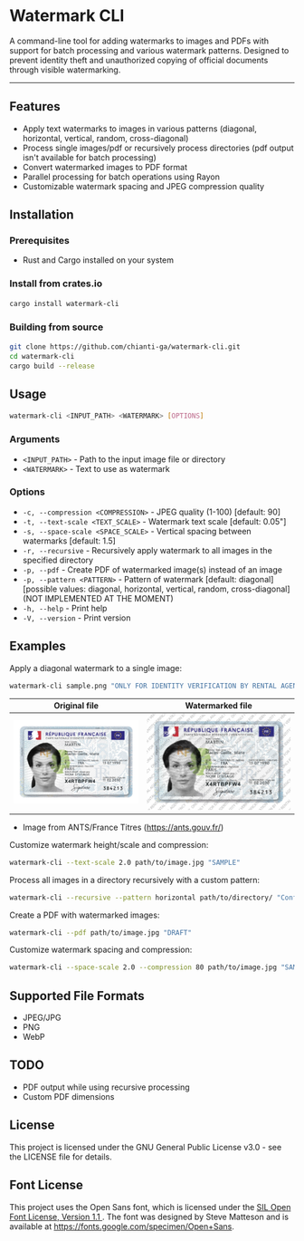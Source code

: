 # Watermark CLI

A command-line tool for adding watermarks to images and PDFs with support for batch processing and various watermark patterns.
Designed to prevent identity theft and unauthorized copying of official documents through visible watermarking.

---

## Features

- Apply text watermarks to images in various patterns (diagonal, horizontal, vertical, random, cross-diagonal)
- Process single images/pdf or recursively process directories (pdf output isn't available for batch processing)
- Convert watermarked images to PDF format
- Parallel processing for batch operations using Rayon
- Customizable watermark spacing and JPEG compression quality

## Installation

### Prerequisites

- Rust and Cargo installed on your system

### Install from crates.io

``` bash
cargo install watermark-cli
```

### Building from source

``` bash
git clone https://github.com/chianti-ga/watermark-cli.git
cd watermark-cli
cargo build --release
```

## Usage

``` bash
watermark-cli <INPUT_PATH> <WATERMARK> [OPTIONS]
```

### Arguments

- `<INPUT_PATH>` - Path to the input image file or directory
- `<WATERMARK>` - Text to use as watermark

### Options

- `-c, --compression <COMPRESSION>` - JPEG quality (1-100) [default: 90]
- `-t, --text-scale <TEXT_SCALE>` - Watermark text scale [default: 0.05"]
- `-s, --space-scale <SPACE_SCALE>` - Vertical spacing between watermarks [default: 1.5]
- `-r, --recursive` - Recursively apply watermark to all images in the specified directory
- `-p, --pdf` - Create PDF of watermarked image(s) instead of an image
- `-p, --pattern <PATTERN>` - Pattern of
  watermark [default: diagonal] [possible values: diagonal, horizontal, vertical, random, cross-diagonal] (NOT
  IMPLEMENTED AT THE MOMENT)
- `-h, --help` - Print help
- `-V, --version` - Print version

## Examples

Apply a diagonal watermark to a single image:

``` bash
watermark-cli sample.png "ONLY FOR IDENTITY VERIFICATION BY RENTAL AGENCY"
```

| Original file                         | Watermarked file                                   |
|---------------------------------------|----------------------------------------------------|
| ![Original file](exemples/sample.jpg) | ![Watermarked file](exemples/sample_watermark.jpg) |

* Image from ANTS/France Titres (https://ants.gouv.fr/)

Customize watermark height/scale and compression:

``` bash
watermark-cli --text-scale 2.0 path/to/image.jpg "SAMPLE"
```

Process all images in a directory recursively with a custom pattern:

``` bash
watermark-cli --recursive --pattern horizontal path/to/directory/ "Confidential"
```

Create a PDF with watermarked images:

``` bash
watermark-cli --pdf path/to/image.jpg "DRAFT"
```

Customize watermark spacing and compression:

``` bash
watermark-cli --space-scale 2.0 --compression 80 path/to/image.jpg "SAMPLE"
```

## Supported File Formats

- JPEG/JPG
- PNG
- WebP

## TODO

- PDF output while using recursive processing
- Custom PDF dimensions

## License

This project is licensed under the GNU General Public License v3.0 - see the LICENSE file for details.

## Font License

This project uses the Open Sans font, which is licensed under
the [SIL Open Font License, Version 1.1 ](https://openfontlicense.org/open-font-license-official-text/).
The font was designed by Steve Matteson and is available at https://fonts.google.com/specimen/Open+Sans.
